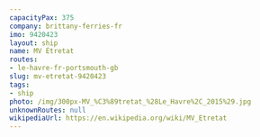 ```yaml
---
capacityPax: 375
company: brittany-ferries-fr
imo: 9420423
layout: ship
name: MV Étretat
routes:
- le-havre-fr-portsmouth-gb
slug: mv-etretat-9420423
tags:
- ship
photo: /img/300px-MV_%C3%89tretat_%28Le_Havre%2C_2015%29.jpg
unknownRoutes: null
wikipediaUrl: https://en.wikipedia.org/wiki/MV_Etretat
---
```

